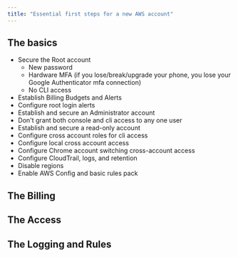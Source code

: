 ```yaml
---
title: "Essential first steps for a new AWS account"
---
```


## The basics

- Secure the Root account
  - New password
  - Hardware MFA (if you lose/break/upgrade your phone, you lose your Google Authenticator mfa connection)
  - No CLI access
- Establish Billing Budgets and Alerts
- Configure root login alerts
- Establish and secure an Administrator account
- Don't grant both console and cli access to any one user
- Establish and secure a read-only account
- Configure cross account roles for cli access
- Configure local cross account access
- Configure Chrome account switching cross-account access
- Configure CloudTrail, logs, and retention
- Disable regions
- Enable AWS Config and basic rules pack

## The Billing

## The Access

## The Logging and Rules
